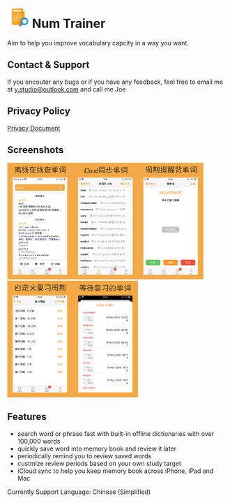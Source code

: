 # <img src="/icon_1024.jpg" width="50"> Num Trainer

Aim to help you improve vocabulary capcity in a way you want.

## Contact & Support

If you encouter any bugs or if you have any feedback, feel free to email me at y.studio@outlook.com and call me Joe

## Privacy Policy

[Privacy Document](https://github.com/ywang035/dictionarybookios/blob/master/privacypolicy.md)

## Screenshots
<img src="/Screenshot_55/iphone_55_screenshot1.jpg" width="150"><img src="/Screenshot_55/iphone_55_screenshot2.jpg" width="150"><img src="/Screenshot_55/iphone_55_screenshot3.jpg" width="150"><img src="/Screenshot_55/iphone_55_screenshot4.jpg" width="150"><img src="/Screenshot_55/iphone_55_screenshot5.jpg" width="150">

## Features
- search word or phrase fast with built-in offline dictionaries with over 100,000 words
- quickly save word into memory book and review it later
- periodically remind you to review saved words
- custmize review periods based on your own study target
- iCloud sync to help you keep memory book across iPhone, iPad and Mac

Currently Support Language: Chinese (Simplified)
